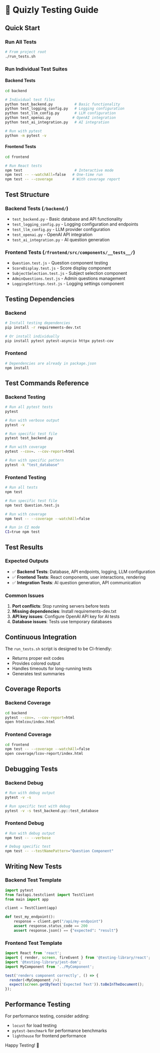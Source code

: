 # 🧪 Quizly Testing Guide

## Quick Start

### Run All Tests
```bash
# From project root
./run_tests.sh
```

### Run Individual Test Suites

#### Backend Tests
```bash
cd backend

# Individual test files
python test_backend.py          # Basic functionality
python test_logging_config.py   # Logging configuration
python test_llm_config.py       # LLM configuration
python test_openai.py          # OpenAI integration
python test_ai_integration.py   # AI integration

# Run with pytest
python -m pytest -v
```

#### Frontend Tests
```bash
cd frontend

# Run React tests
npm test                        # Interactive mode
npm test -- --watchAll=false   # One-time run
npm test -- --coverage         # With coverage report
```

## Test Structure

### Backend Tests (`/backend/`)
- `test_backend.py` - Basic database and API functionality
- `test_logging_config.py` - Logging configuration and endpoints
- `test_llm_config.py` - LLM provider configuration
- `test_openai.py` - OpenAI API integration
- `test_ai_integration.py` - AI question generation

### Frontend Tests (`/frontend/src/components/__tests__/`)
- `Question.test.js` - Question component testing
- `ScoreDisplay.test.js` - Score display component
- `SubjectSelection.test.js` - Subject selection component
- `AdminQuestions.test.js` - Admin questions management
- `LoggingSettings.test.js` - Logging settings component

## Testing Dependencies

### Backend
```bash
# Install testing dependencies
pip install -r requirements-dev.txt

# Or install individually
pip install pytest pytest-asyncio httpx pytest-cov
```

### Frontend
```bash
# Dependencies are already in package.json
npm install
```

## Test Commands Reference

### Backend Testing
```bash
# Run all pytest tests
pytest

# Run with verbose output
pytest -v

# Run specific test file
pytest test_backend.py

# Run with coverage
pytest --cov=. --cov-report=html

# Run with specific pattern
pytest -k "test_database"
```

### Frontend Testing
```bash
# Run all tests
npm test

# Run specific test file
npm test Question.test.js

# Run with coverage
npm test -- --coverage --watchAll=false

# Run in CI mode
CI=true npm test
```

## Test Results

### Expected Outputs
- ✅ **Backend Tests**: Database, API endpoints, logging, LLM configuration
- ✅ **Frontend Tests**: React components, user interactions, rendering
- ✅ **Integration Tests**: AI question generation, API communication

### Common Issues
1. **Port conflicts**: Stop running servers before tests
2. **Missing dependencies**: Install requirements-dev.txt
3. **API key issues**: Configure OpenAI API key for AI tests
4. **Database issues**: Tests use temporary databases

## Continuous Integration

The `run_tests.sh` script is designed to be CI-friendly:
- Returns proper exit codes
- Provides colored output
- Handles timeouts for long-running tests
- Generates test summaries

## Coverage Reports

### Backend Coverage
```bash
cd backend
pytest --cov=. --cov-report=html
open htmlcov/index.html
```

### Frontend Coverage
```bash
cd frontend
npm test -- --coverage --watchAll=false
open coverage/lcov-report/index.html
```

## Debugging Tests

### Backend Debug
```bash
# Run with debug output
pytest -v -s

# Run specific test with debug
pytest -v -s test_backend.py::test_database
```

### Frontend Debug
```bash
# Run with debug output
npm test -- --verbose

# Debug specific test
npm test -- --testNamePattern="Question Component"
```

## Writing New Tests

### Backend Test Template
```python
import pytest
from fastapi.testclient import TestClient
from main import app

client = TestClient(app)

def test_my_endpoint():
    response = client.get("/api/my-endpoint")
    assert response.status_code == 200
    assert response.json() == {"expected": "result"}
```

### Frontend Test Template
```javascript
import React from 'react';
import { render, screen, fireEvent } from '@testing-library/react';
import '@testing-library/jest-dom';
import MyComponent from '../MyComponent';

test('renders component correctly', () => {
  render(<MyComponent />);
  expect(screen.getByText('Expected Text')).toBeInTheDocument();
});
```

## Performance Testing

For performance testing, consider adding:
- `locust` for load testing
- `pytest-benchmark` for performance benchmarks
- `lighthouse` for frontend performance

Happy Testing! 🎉
